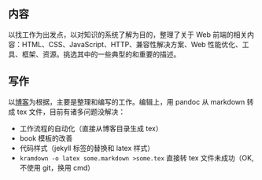 ## 内容

以找工作为出发点，以对知识的系统了解为目的，整理了关于 Web 前端的相关内容：HTML、CSS、JavaScript、HTTP、兼容性解决方案、Web 性能优化、工具、框架、资源。挑选其中的一些典型的和重要的描述。

## 写作

以[博客](http://herechen.github.io)为根据，主要是整理和编写的工作。编辑上，用 pandoc 从 markdown 转成 tex 文件，目前有诸多问题没解决：

- 工作流程的自动化（直接从博客目录生成 tex）
- book 模板的改善
- 代码样式（jekyll 标签的替换和 latex 样式）
- `kramdown -o latex some.markdown >some.tex` 直接转 tex 文件未成功（OK, 不使用 git，换用 cmd）
